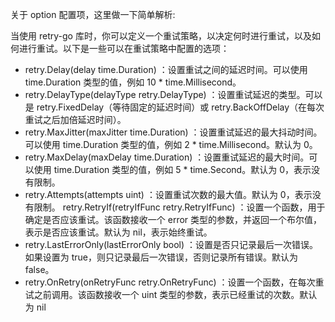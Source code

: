 
关于 option 配置项，这里做一下简单解析:

当使用 retry-go 库时，你可以定义一个重试策略，以决定何时进行重试，以及如何进行重试。以下是一些可以在重试策略中配置的选项：

* retry.Delay(delay time.Duration) ：设置重试之间的延迟时间。可以使用 time.Duration 类型的值，例如 10 * time.Millisecond。
* retry.DelayType(delayType retry.DelayType) ：设置重试延迟的类型。可以是 retry.FixedDelay（等待固定的延迟时间）或 retry.BackOffDelay（在每次重试之后加倍延迟时间）。
* retry.MaxJitter(maxJitter time.Duration) ：设置重试延迟的最大抖动时间。可以使用 time.Duration 类型的值，例如 2 * time.Millisecond。默认为 0。
* retry.MaxDelay(maxDelay time.Duration) ：设置重试延迟的最大时间。可以使用 time.Duration 类型的值，例如 5 * time.Second。默认为 0，表示没有限制。
* retry.Attempts(attempts uint) ：设置重试次数的最大值。默认为 0，表示没有限制。
  retry.RetryIf(retryIfFunc retry.RetryIfFunc) ：设置一个函数，用于确定是否应该重试。该函数接收一个 error 类型的参数，并返回一个布尔值，表示是否应该重试。默认为 nil，表示始终重试。
* retry.LastErrorOnly(lastErrorOnly bool) ：设置是否只记录最后一次错误。如果设置为 true，则只记录最后一次错误，否则记录所有错误。默认为 false。
* retry.OnRetry(onRetryFunc retry.OnRetryFunc) ：设置一个函数，在每次重试之前调用。该函数接收一个 uint 类型的参数，表示已经重试的次数。默认为 nil
